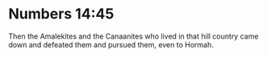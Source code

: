 # Numbers 14:45

Then the Amalekites and the Canaanites who lived in that hill country came down and defeated them and pursued them, even to Hormah.
